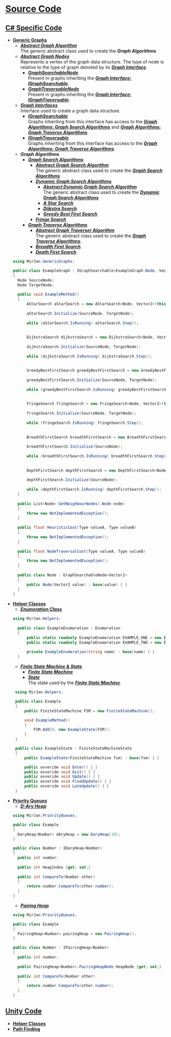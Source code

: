 # [Source Code](CSharpProjectUnity/Assets/_src)
## [C# Specific Code](CSharpProjectUnity/Assets/_src/_src%20C%23)
- [**Generic Graphs**](CSharpProjectUnity/Assets/_src/_src%20C%23/Generic%20Graphs)
    - [***Abstract Graph Algorithm***](CSharpProjectUnity/Assets/_src/_src%20C%23/Generic%20Graphs/Abstract%20Graph%20Algorithm)
      <br>The generic abstract class used to create the ***Graph Algorithms***.
    - [***Abstract Graph Nodes***](CSharpProjectUnity/Assets/_src/_src%20C%23/Generic%20Graphs/Abstract%20Graph%20Nodes)
      <br>Represents a vertex of the graph data structure. The type of node is relative to the type of graph denoted by its [***Graph Interface***](CSharpProjectUnity/Assets/_src/_src%20C%23/Generic%20Graphs/Graph%20Interfaces).
       - [***GraphSearchableNode***](CSharpProjectUnity/Assets/_src/_src%20C%23/Generic%20Graphs/Abstract%20Graph%20Nodes/GraphSearchableNode.cs)
        <br> Present in graphs inheriting the [***Graph Interface: IGraphSearchable***](CSharpProjectUnity/Assets/_src/_src%20C%23/Generic%20Graphs/Graph%20Interfaces/IGraphSearchable.cs).
        - [***GraphTraversableNode***](CSharpProjectUnity/Assets/_src/_src%20C%23/Generic%20Graphs/Abstract%20Graph%20Nodes/GraphTraversableNode.cs)
        <br> Present in graphs inheriting the [***Graph Interface: IGraphTraversable***](CSharpProjectUnity/Assets/_src/_src%20C%23/Generic%20Graphs/Graph%20Interfaces/IGraphTraversable.cs).
    - [***Graph Interfaces***](CSharpProjectUnity/Assets/_src/_src%20C%23/Generic%20Graphs/Graph%20Interfaces)
      <br> Interface used to create a graph data structure.
      - [***IGraphSearchable***](CSharpProjectUnity/Assets/_src/_src%20C%23/Generic%20Graphs/Graph%20Interfaces/IGraphSearchable.cs)
      <br> Graphs inheriting from this interface has access to the [***Graph Algorithms: Graph Search Algorithms***](CSharpProjectUnity/Assets/_src/_src%20C%23/Generic%20Graphs/Graph%20Search) and [***Graph Algorithms: Graph Traverse Algorithms***](CSharpProjectUnity/Assets/_src/_src%20C%23/Generic%20Graphs/Graph%20Traversal).
      - [***IGraphTraversable***](CSharpProjectUnity/Assets/_src/_src%20C%23/Generic%20Graphs/Graph%20Interfaces/IGraphTraversable.cs)
      <br> Graphs inheriting from this interface has access to the [***Graph Algorithms: Graph Traverse Algorithms***](CSharpProjectUnity/Assets/_src/_src%20C%23/Generic%20Graphs/Graph%20Traversal).
    - ***Graph Algorithms***
      - [***Graph Search Algorithms***](CSharpProjectUnity/Assets/_src/_src%20C%23/Generic%20Graphs/Graph%20Search)
        - [***Abstract Graph Search Algorithm***](CSharpProjectUnity/Assets/_src/_src%20C%23/Generic%20Graphs/Graph%20Search/Abstract%20Graph%20Searcher)
        <br>The generic abstract class used to create the [***Graph Search Algorithms***](CSharpProjectUnity/Assets/_src/_src%20C%23/Generic%20Graphs/Graph%20Search).
        - [***Dynamic Graph Search Algorithms***](CSharpProjectUnity/Assets/_src/_src%20C%23/Generic%20Graphs/Graph%20Search/Dynamic%20Graph%20Searcher%20Algorithms)
          - [***Abstract Dynamic Graph Search Algorithm***](CSharpProjectUnity/Assets/_src/_src%20C%23/Generic%20Graphs/Graph%20Search/Dynamic%20Graph%20Searcher%20Algorithms/Abstract%20Dynamic%20Graph%20Searcher)
          <br>The generic abstract class used to create the [***Dynamic Graph Search Algorithms***](CSharpProjectUnity/Assets/_src/_src%20C%23/Generic%20Graphs/Graph%20Search/Dynamic%20Graph%20Searcher%20Algorithms)
          - [***A Star Search***](CSharpProjectUnity/Assets/_src/_src%20C%23/Generic%20Graphs/Graph%20Search/Dynamic%20Graph%20Searcher%20Algorithms/AStarSearch.cs)
          - [***Dijkstra Search***](CSharpProjectUnity/Assets/_src/_src%20C%23/Generic%20Graphs/Graph%20Search/Dynamic%20Graph%20Searcher%20Algorithms/DijkstraSearch.cs)
          - [***Greedy Best First Search***](CSharpProjectUnity/Assets/_src/_src%20C%23/Generic%20Graphs/Graph%20Search/Dynamic%20Graph%20Searcher%20Algorithms/GreedyBestFirstSearch.cs)
        - [***Fringe Search***](CSharpProjectUnity/Assets/_src/_src%20C%23/Generic%20Graphs/Graph%20Search/FringeSearch.cs)
      - [***Graph Traverse Algorithms***](C-Work/tree/main/CSharpProjectUnity/Assets/_src/_src%20C%23/Generic%20Graphs/Graph%20Traversal)
        - [***Abstract Graph Traverser Algorithm***](CSharpProjectUnity/Assets/_src/_src%20C%23/Generic%20Graphs/Graph%20Traversal/Abstract%20Graph%20Traverser)
        <br>The generic abstract class used to create the [***Graph Traverse Algorithms***](C-Work/tree/main/CSharpProjectUnity/Assets/_src/_src%20C%23/Generic%20Graphs/Graph%20Traversal).
        - [***Breadth First Search***](CSharpProjectUnity/Assets/_src/_src%20C%23/Generic%20Graphs/Graph%20Traversal/BreadthFirstSearch.cs)
        - [***Depth First Search***](CSharpProjectUnity/Assets/_src/_src%20C%23/Generic%20Graphs/Graph%20Traversal/DepthFirstSearch.cs)
  ```cs
  using MirJan.GenericGraphs;
  
  public class ExampleGraph : IGraphSearchable<ExampleGraph.Node, Vector2>
  {
    Node SourceNode;
    Node TargetNode;
    
    public void ExampleMethod()
    {
        AStarSearch aStarSearch = new AStarSearch<Node, Vector2>(this);
        
        aStarSearch.Initialize(SourceNode, TargetNode);
        
        while (aStarSearch.IsRunning) aStarSearch.Step();
        
        
        DijkstraSearch dijkstraSearch = new DijkstraSearch<Node, Vector2>(this);
        
        dijkstraSearch.Initialize(SourceNode, TargetNode);
        
        while (dijkstraSearch.IsRunning) dijkstraSearch.Step();
        
        
        GreedyBestFirstSearch greedyBestFirstSearch = new GreedyBestFirstSearch<Node, Vector2>(this);
        
        greedyBestFirstSearch.Initialize(SourceNode, TargetNode);
        
        while (greedyBestFirstSearch.IsRunning) greedyBestFirstSearch.Step();
        
        
        FringeSearch fringeSearch = new FringeSearch<Node, Vector2>(this);
        
        fringeSearch.Initialize(SourceNode, TargetNode);
        
        while (fringeSearch.IsRunning) fringeSearch.Step();
        
        
        BreadthFirstSearch breadthFirstSearch = new BreadthFirstSearch<Node, Vector2>(this);
        
        breadthFirstSearch.Initialize(SourceNode);
        
        while (breadthFirstSearch.IsRunning) breadthFirstSearch.Step();
        
        
        DepthFirstSearch depthFirstSearch = new DepthFirstSearch<Node, Vector2>(this);
        
        depthFirstSearch.Initialize(SourceNode);
        
        while (depthFirstSearch.IsRunning) depthFirstSearch.Step();
    }
    
    public List<Node> GetNeighbourNodes(.Node node)
    {
        throw new NotImplementedException(); 
    }
    
    public float HeuristicCost(Type valueA, Type valueB)
    {
        throw new NotImplementedException();
    }
    
    public float NodeTraversalCost(Type valueA, Type valueB)
    {
        throw new NotImplementedException();
    }
    
    public class Node : GraphSearchableNode<Vector2>
    {
        public Node(Vector2 value) : base(value) { }
    }
  }
  ```
- [**Helper Classes**](CSharpProjectUnity/Assets/_src/_src%20C%23/Helper%20Classes)
  - [***Enumeration Class***](CSharpProjectUnity/Assets/_src/_src%20C%23/Helper%20Classes/Enumeration%20Class)
  ```cs
  using MirJan.Helpers;
    
    public class ExampleEnumeration : Enumeration
    {
        public static readonly ExampleEnumeration EXAMPLE_ONE = new ExampleEnumeration(nameof(EXAMPLE_ONE));
        public static readonly ExampleEnumeration EXAMPLE_TWO = new ExampleEnumeration(nameof(EXAMPLE_TWO));
        
        private ExampleEnumeration(string name) : base(name) { }
    }
  ```
  - [***Finite State Machine & State***](CSharpProjectUnity/Assets/_src/_src%20C%23/Helper%20Classes/Finite%20State%20Machine)
    - [***Finite State Machine***](CSharpProjectUnity/Assets/_src/_src%20C%23/Helper%20Classes/Finite%20State%20Machine/FiniteStateMachine.cs)
    - [***State***](CSharpProjectUnity/Assets/_src/_src%20C%23/Helper%20Classes/Finite%20State%20Machine/FiniteStateMachineState.cs)
    <br>The state used by the [***Finite State Machine***](CSharpProjectUnity/Assets/_src/_src%20C%23/Helper%20Classes/Finite%20State%20Machine/FiniteStateMachine.cs).
   ```cs
    using MirJan.Helpers;

    public class Example
    {
        public FiniteStateMachine FSM = new FiniteStateMachine();

        void ExampleMethod()
        {
            FSM.Add(0, new ExampleState(FSM));
        }
    }

    public class ExampleState : FiniteStateMachineState
    {
        public ExampleState(FiniteStateMachine fsm) : base(fsm) { }

        public ovveride void Enter() { }
        public ovveride void Exit() { }
        public ovveride void Update() { }
        public ovveride void FixedUpdate() { }
        public ovveride void LateUpdate() { }
    }
   ```
- [**Priority Queues**](CSharpProjectUnity/Assets/_src/_src%20C%23/Priority%20Queues)
  - [***D-Ary Heap***](CSharpProjectUnity/Assets/_src/_src%20C%23/Priority%20Queues/DAryHeap.cs)
  ```cs
  using MirJan.PriorityQueues;
  
  public class Example
  {
    DaryHeap<Number> dAryHeap = new DaryHeap(10);
  }
  
  public class Number : IDaryHeap<Number>
  {
    public int number; 
    
    public int HeapIndex {get; set;}
    
    public int CompareTo(Number other)
    {
        return number.CompareTo(other.number);
    }
  }
  ```
  - [***Pairing Heap***](CSharpProjectUnity/Assets/_src/_src%20C%23/Priority%20Queues/PairingHeap.cs)
  ```cs
  using MirJan.PriorityQueues;
  
  public class Example
  {
    PairingHeap<Number> pairingHeap = new PairingHeap();
  }
  
  public class Number : IPairingHeap<Number>
  {
    public int number; 
    
    public PairingHeap<Number>.PairingHeapNode HeapNode {get; set;}
    
    public int CompareTo(Number other)
    {
        return number.CompareTo(other.number);
    }
  }
  ```
## [Unity Code](CSharpProjectUnity/Assets/_src/_src%20Unity)
- [**Helper Classes**](CSharpProjectUnity/Assets/_src/_src%20Unity/Helper%20Classes)
- [**Path Finding**](CSharpProjectUnity/Assets/_src/_src%20Unity/Pathfinding)
